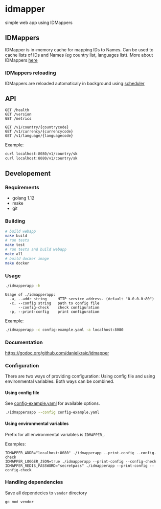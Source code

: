 # idmapper

simple web app using IDMappers

## IDMappers

IDMapper is in-memory cache for mapping IDs to Names. Can be used to cache lists of IDs and Names (eg country list, languages list). More about IDMappers [here](https://github.com/danielkraic/idmapper/tree/master/idmapper) 

### IDMappers reloading

IDMappers are reloaded automaticaly in background using [scheduler](https://github.com/danielkraic/idmapper/tree/master/scheduler)

## API

```
GET /health
GET /version
GET /metrics

GET /v1/country/{countrycode}
GET /v1/currency/{currencycode}
GET /v1/language/{languagecode}
```

Example:

```bash
curl localhost:8080/v1/country/sk
curl localhost:8080/v1/country/sk
```

## Developement

### Requirements

* golang 1.12
* make
* git

### Building

```bash
# build webapp
make build
# run tests
make test
# run tests and build webapp 
make all
# build docker image
make docker
```

### Usage

```bash
./idmapperapp -h
```
```
Usage of ./idmapperapp:
  -a, --addr string     HTTP service address. (default "0.0.0.0:80")
  -c, --config string   path to config file
      --config-check    check configuration
  -p, --print-config    print configuration
```

Example:

```bash
./idmapperapp -c config-example.yaml -a localhost:8080
```

### Documentation

https://godoc.org/github.com/danielkraic/idmapper

### Configuration

There are two ways of providing configuration: Using config file and using environmental variables. Both ways can be combined.

#### Using config file

See [config-example.yaml](config-example.yaml) for available options.

```bash
./idmappersapp --config config-example.yaml
```

#### Using environmental variables

Prefix for all environmental variables is `IDMAPPER_`.

Examples:
```
IDMAPPER_ADDR="localhost:8080" ./idmapperapp --print-config --config-check
IDMAPPER_LOGGER_JSON=true ./idmapperapp --print-config --config-check
IDMAPPER_REDIS_PASSWORD="secretpass" ./idmapperapp --print-config --config-check

```

### Handling dependencies

Save all dependecies to `vendor` directory

```bash
go mod vendor
```